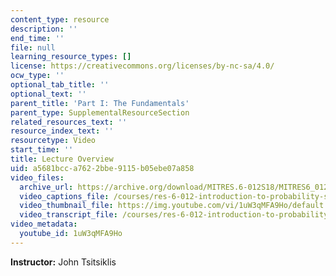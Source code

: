 ```yaml
---
content_type: resource
description: ''
end_time: ''
file: null
learning_resource_types: []
license: https://creativecommons.org/licenses/by-nc-sa/4.0/
ocw_type: ''
optional_tab_title: ''
optional_text: ''
parent_title: 'Part I: The Fundamentals'
parent_type: SupplementalResourceSection
related_resources_text: ''
resource_index_text: ''
resourcetype: Video
start_time: ''
title: Lecture Overview
uid: a5681bcc-a762-2bbe-9115-b05ebe07a858
video_files:
  archive_url: https://archive.org/download/MITRES.6-012S18/MITRES6_012S18_L01-01_300k.mp4
  video_captions_file: /courses/res-6-012-introduction-to-probability-spring-2018/66227fe0ddde5e82abeb73b32aaf1e54_1uW3qMFA9Ho.vtt
  video_thumbnail_file: https://img.youtube.com/vi/1uW3qMFA9Ho/default.jpg
  video_transcript_file: /courses/res-6-012-introduction-to-probability-spring-2018/78c7eac9920a3aed032d426776596bf8_1uW3qMFA9Ho.pdf
video_metadata:
  youtube_id: 1uW3qMFA9Ho
---
```


**Instructor:** John Tsitsiklis

